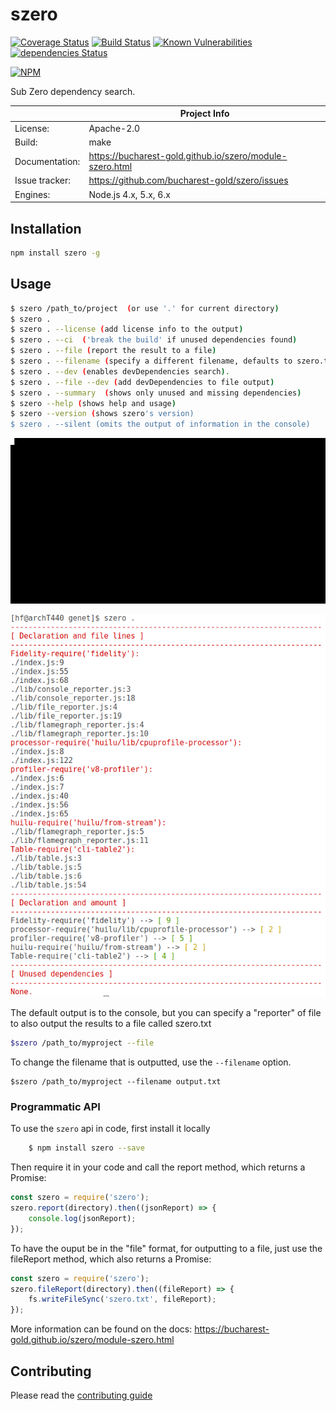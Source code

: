 # szero

[![Coverage Status](https://coveralls.io/repos/github/bucharest-gold/szero/badge.svg)](https://coveralls.io/github/bucharest-gold/szero)
[![Build Status](https://travis-ci.org/bucharest-gold/szero.svg?branch=master)](https://travis-ci.org/bucharest-gold/szero)
[![Known Vulnerabilities](https://snyk.io/test/npm/szero/badge.svg)](https://snyk.io/test/npm/szero)
[![dependencies Status](https://david-dm.org/bucharest-gold/szero/status.svg)](https://david-dm.org/bucharest-gold/szero)

[![NPM](https://nodei.co/npm/szero.png)](https://npmjs.org/package/szero)

Sub Zero dependency search.

|                 | Project Info  |
| --------------- | ------------- |
| License:        | Apache-2.0 |
| Build:          | make |
| Documentation:  | https://bucharest-gold.github.io/szero/module-szero.html |
| Issue tracker:  | https://github.com/bucharest-gold/szero/issues |
| Engines:        | Node.js 4.x, 5.x, 6.x |

## Installation
``` sh
npm install szero -g
```
## Usage

``` sh
$ szero /path_to/project  (or use '.' for current directory)
$ szero .
$ szero . --license (add license info to the output)
$ szero . --ci  ('break the build' if unused dependencies found)
$ szero . --file (report the result to a file)
$ szero . --filename (specify a different filename, defaults to szero.txt)
$ szero . --dev (enables devDependencies search).
$ szero . --file --dev (add devDependencies to file output)
$ szero . --summary  (shows only unused and missing dependencies)
$ szero --help (shows help and usage)
$ szero --version (shows szero's version)
$ szero . --silent (omits the output of information in the console) 
```

![out.gif](https://raw.githubusercontent.com/bucharest-gold/szero/master/out.gif)

![a.png](https://raw.githubusercontent.com/bucharest-gold/szero/master/a.png)

The default output is to the console, but you can specify a "reporter" of file to also output the results to a file called szero.txt
``` sh
$szero /path_to/myproject --file
```
To change the filename that is outputted, use the `--filename` option.

    $szero /path_to/myproject --filename output.txt

### Programmatic API

To use the `szero` api in code, first install it locally

``` sh
    $ npm install szero --save
```

Then require it in your code and call the report method, which returns a Promise:

``` js
const szero = require('szero');
szero.report(directory).then((jsonReport) => {
    console.log(jsonReport);
});
```

To have the ouput be in the "file" format, for outputting to a file, just use the fileReport method, which also returns a Promise:

``` js
const szero = require('szero');
szero.fileReport(directory).then((fileReport) => {
    fs.writeFileSync('szero.txt', fileReport);
});
```

More information can be found on the docs: https://bucharest-gold.github.io/szero/module-szero.html

## Contributing

Please read the [contributing guide](./CONTRIBUTING.md)
